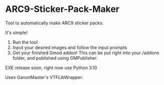 # ARC9-Sticker-Pack-Maker
Tool to automatically make ARC9 sticker packs.

It's simple!

1. Run the tool
2. Input your desired images and follow the input prompts
3. Get your finished Gmod addon! This can be put right into your /addons folder, and published using GMPublisher.

EXE release soon, right now use Python 3.10

Uses GanonMaster's VTFLibWrapper.
